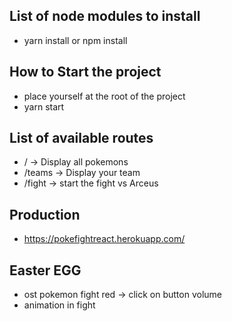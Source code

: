 ## List of node modules to install
- yarn install or npm install


## How to Start the project
- place yourself at the root of the project
- yarn start


## List of available routes
- / -> Display all pokemons
- /teams -> Display your team
- /fight -> start the fight vs Arceus


## Production
- https://pokefightreact.herokuapp.com/


## Easter EGG
- ost pokemon fight red -> click on button volume
- animation in fight
